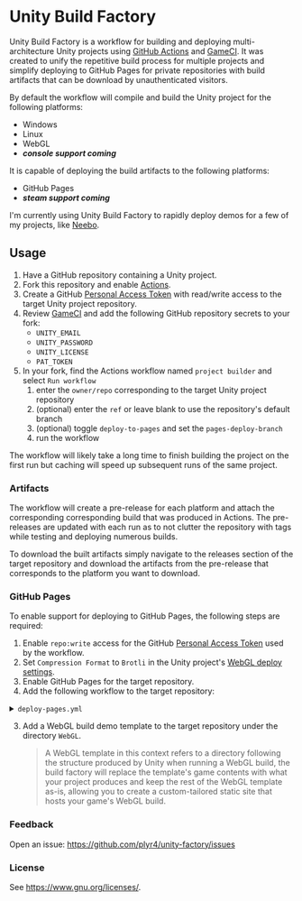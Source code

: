 # Unity Build Factory

Unity Build Factory is a workflow for building and deploying multi-architecture Unity projects using [GitHub Actions](https://docs.github.com/en/actions) and [GameCI](https://game.ci/docs/github/getting-started/).
It was created to unify the repetitive build process for multiple projects and simplify deploying to GitHub Pages for private repositories with build artifacts that can be download by unauthenticated visitors.

By default the workflow will compile and build the Unity project for the following platforms:
- Windows
- Linux
- WebGL
- _**console support coming**_

It is capable of deploying the build artifacts to the following platforms:
- GitHub Pages
- _**steam support coming**_

I'm currently using Unity Build Factory to rapidly deploy demos for a few of my projects, like [Neebo](https://plyr4.github.io/unity-ufo/).

## Usage

1. Have a GitHub repository containing a Unity project.
1. Fork this repository and enable [Actions](https://docs.github.com/en/actions).
1. Create a GitHub [Personal Access Token](https://docs.github.com/en/authentication/keeping-your-account-and-data-secure/managing-your-personal-access-tokens) with read/write access to the target Unity project repository.
1. Review [GameCI](https://game.ci/docs/github/getting-started/) and add the following GitHub repository secrets to your fork:
   - `UNITY_EMAIL`
   - `UNITY_PASSWORD`
   - `UNITY_LICENSE`
   - `PAT_TOKEN`
1. In your fork, find the Actions workflow named  `project builder` and select `Run workflow` 
   1. enter the `owner/repo` corresponding to the target Unity project repository
   1. (optional) enter the `ref` or leave blank to use the repository's default branch
   1. (optional) toggle `deploy-to-pages` and set the `pages-deploy-branch`
   1. run the workflow

The workflow will likely take a long time to finish building the project on the first run but caching will speed up subsequent runs of the same project.

### Artifacts

The workflow will create a pre-release for each platform and attach the corresponding corresponding build that was produced in Actions. The pre-releases are updated with each run as to not clutter the repository with tags while testing and deploying numerous builds.

To download the built artifacts simply navigate to the releases section of the target repository and download the artifacts from the pre-release that corresponds to the platform you want to download.

### GitHub Pages
To enable support for deploying to GitHub Pages, the following steps are required:
1. Enable `repo:write` access for the GitHub [Personal Access Token](https://docs.github.com/en/authentication/keeping-your-account-and-data-secure/managing-your-personal-access-tokens) used by the workflow.
1. Set `Compression Format` to `Brotli` in the Unity project's [WebGL deploy settings](https://docs.unity3d.com/Manual/webgl-deploying.html).
1. Enable GitHub Pages for the target repository.
1. Add the following workflow to the target repository:
<details>
<summary><code>deploy-pages.yml</code></summary>

```yaml
name: deploy project to gh-pages

on:
  push:
    branches:
      - 'gh-pages'

permissions:
  contents: write
  pages: write
  id-token: write

concurrency:
  group: deploy
  cancel-in-progress: true

jobs:
  deploy:
    needs: read
    runs-on: ubuntu-latest
    environment:
      name: github-pages
      url: ${{ steps.deployment.outputs.page_url }}
    steps:
      - name: configure pages
        uses: actions/configure-pages@v2
      - name: upload pages build artifact
        uses: actions/upload-pages-artifact@v1
        with:
          path: .
      - name: deploy pages
        id: deployment
        uses: actions/deploy-pages@v1
```
</details>

3. Add a WebGL build demo template to the target repository under the directory `WebGL`. 
      
   > A WebGL template in this context refers to a directory following the structure produced by Unity when running a WebGL build, 
   > the build factory will replace the template's game contents with what your project produces and keep the rest of the WebGL 
   > template as-is, allowing you to create a custom-tailored static site that hosts your game's WebGL build.

### Feedback

Open an issue: <https://github.com/plyr4/unity-factory/issues>

### License

See <https://www.gnu.org/licenses/>.
